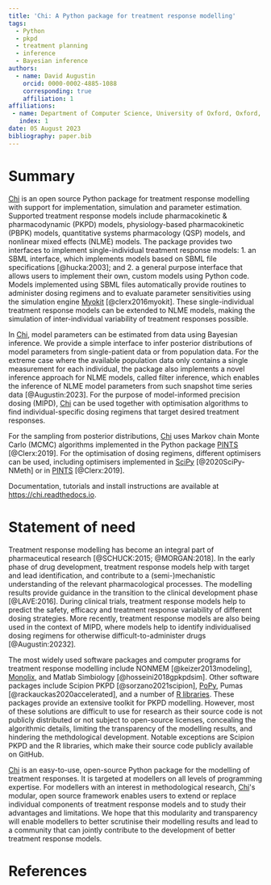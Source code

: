 ```yaml
---
title: 'Chi: A Python package for treatment response modelling'
tags:
  - Python
  - pkpd
  - treatment planning
  - inference
  - Bayesian inference
authors:
  - name: David Augustin
    orcid: 0000-0002-4885-1088
    corresponding: true
    affiliation: 1
affiliations:
 - name: Department of Computer Science, University of Oxford, Oxford, UK
   index: 1
date: 05 August 2023
bibliography: paper.bib
---
```


# Summary

[Chi](https://chi.readthedocs.io) is an open source Python package for treatment response modelling with support for implementation, simulation and parameter estimation. Supported treatment response models include pharmacokinetic & pharmacodynamic (PKPD) models, physiology-based pharmacokinetic (PBPK) models, quantitative systems pharmacology (QSP) models, and nonlinear mixed effects (NLME) models. The package provides two interfaces to implement single-individual treatment response models: 1. an SBML interface, which implements models based on SBML file specifications [@hucka:2003]; and 2. a general purpose interface that allows users to implement their own, custom models using Python code. Models implemented using SBML files automatically provide routines to administer dosing regimens and to evaluate parameter sensitivities using the simulation engine [Myokit](http://myokit.org/) [@clerx2016myokit]. These single-individual treatment response models can be extended to NLME models, making the simulation of inter-individual variability of treatment responses possible.

In [Chi](https://chi.readthedocs.io), model parameters can be estimated from data using Bayesian inference. We provide a simple interface to infer posterior distributions of model parameters from single-patient data or from population data. For the extreme case where the available population data only contains a single measurement for each individual, the package also implements a novel inference approach for NLME models, called filter inference, which enables the inference of NLME model parameters from such snapshot time series data [@Augustin:2023]. For the purpose of model-informed precision dosing (MIPD), [Chi](https://chi.readthedocs.io) can be used together with optimisation algorithms to find individual-specific dosing regimens that target desired treatment responses.

For the sampling from posterior distributions, [Chi](https://chi.readthedocs.io) uses Markov chain Monte Carlo (MCMC) algorithms implemented in the Python package [PINTS](https://pints.readthedocs.io/en/stable/) [@Clerx:2019]. For the optimisation of dosing regimens, different optimisers can be used, including optimisers implemented in [SciPy](https://scipy.org/) [@2020SciPy-NMeth] or in [PINTS](https://pints.readthedocs.io/en/stable/) [@Clerx:2019].

Documentation, tutorials and install instructions are available at https://chi.readthedocs.io.

# Statement of need

Treatment response modelling has become an integral part of pharmaceutical research [@SCHUCK:2015; @MORGAN:2018]. In the early phase of drug development, treatment response models help with target and lead identification, and contribute to a (semi-)mechanistic understanding of the relevant pharmacological processes. The modelling results provide guidance in the transition to the clinical development phase [@LAVE:2016]. During clinical trials, treatment response models help to predict the safety, efficacy and treatment response variability of different dosing strategies. More recently, treatment response models are also being used in the context of MIPD, where models help to identify individualised dosing regimens for otherwise difficult-to-administer drugs [@Augustin:20232].

The most widely used software packages and computer programs for treatment response modelling include NONMEM [@keizer2013modeling], [Monolix](https://lixoft.com/products/monolix/), and Matlab Simbiology [@hosseini2018gpkpdsim]. Other software packages include Scipion PKPD [@sorzano2021scipion], [PoPy](https://product.popypkpd.com/), Pumas [@rackauckas2020accelerated], and a number of [R libraries](https://cran.r-project.org/web/views/Pharmacokinetics.html). These packages provide an extensive toolkit for PKPD modelling. However, most of these solutions are difficult to use for research as their source code is not publicly distributed or not subject to open-source licenses, concealing the algorithmic details, limiting the transparency of the modelling results, and hindering the methdological development. Notable exceptions are Scipion PKPD and the R libraries, which make their source code publicly available on GitHub.

[Chi](https://chi.readthedocs.io/en/latest/index.html) is an easy-to-use, open-source Python package for the modelling of treatment responses. It is targeted at modellers on all levels of programming expertise. For modellers with an interest in methodological research, [Chi](https://chi.readthedocs.io/en/latest/index.html)'s modular, open source framework enables users to extend or replace individual components of treatment response models and to study their advantages and limitations. We hope that this modularity and transparency will enable modellers to better scrutinise their modelling results and lead to a community that can jointly contribute to the development of better treatment response models.

# References